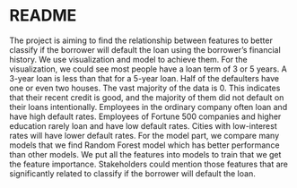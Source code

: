 # README

The project is aiming to find the relationship between features to better classify if the  borrower will default the loan using the borrower’s financial history. We use visualization  and model to achieve them. For the visualization, we could see most people have a loan term  of 3 or 5 years. A 3-year loan is less than that for a 5-year loan. Half of the defaulters have  one or even two houses. The vast majority of the data is 0. This indicates that their recent  credit is good, and the majority of them did not default on their loans intentionally.  Employees in the ordinary company often loan and have high default rates. Employees of  Fortune 500 companies and higher education rarely loan and have low default rates. Cities  with low-interest rates will have lower default rates. For the model part, we compare many  models that we find Random Forest model which has better performance than other models.  We put all the features into models to train that we get the feature importance. Stakeholders  could mention those features that are significantly related to classify if the borrower will  default the loan.